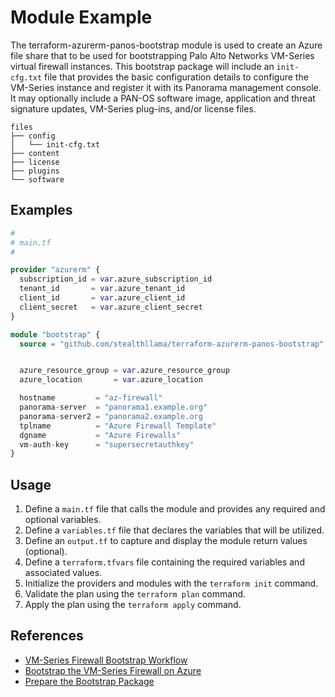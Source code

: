 # Module Example

The terraform-azurerm-panos-bootstrap module is used to create an Azure file share that to be used for bootstrapping Palo Alto Networks VM-Series virtual firewall instances.  This bootstrap package will include an `init-cfg.txt` file that provides the basic configuration details to configure the VM-Series instance and register it with its Panorama management console.  It may optionally include a PAN-OS software image, application and threat signature updates, VM-Series plug-ins, and/or license files.

```
files
├── config
│   └── init-cfg.txt
├── content
├── license
├── plugins
└── software
```

## Examples

```terraform
#
# main.tf
#

provider "azurerm" {
  subscription_id = var.azure_subscription_id
  tenant_id       = var.azure_tenant_id
  client_id       = var.azure_client_id
  client_secret   = var.azure_client_secret
}

module "bootstrap" {
  source = "github.com/stealthllama/terraform-azurerm-panos-bootstrap"


  azure_resource_group = var.azure_resource_group
  azure_location       = var.azure_location

  hostname         = "az-firewall"
  panorama-server  = "panorama1.example.org"
  panorama-server2 = "panorama2.example.org
  tplname          = "Azure Firewall Template"
  dgname           = "Azure Firewalls"
  vm-auth-key      = "supersecretauthkey"
}
```

## Usage
1. Define a `main.tf` file that calls the module and provides any required and optional variables.
2. Define a `variables.tf` file that declares the variables that will be utilized.
3. Define an `output.tf` to capture and display the module return values (optional).
4. Define a `terraform.tfvars` file containing the required variables and associated values.
5. Initialize the providers and modules with the `terraform init` command.
6. Validate the plan using the `terraform plan` command.
7. Apply the plan using the `terraform apply` command. 

## References
* [VM-Series Firewall Bootstrap Workflow](https://docs.paloaltonetworks.com/vm-series/9-1/vm-series-deployment/bootstrap-the-vm-series-firewall/vm-series-firewall-bootstrap-workflow.html#id59fe5979-c29d-42aa-8e72-14a2c12855f6)
* [Bootstrap the VM-Series Firewall on Azure](https://docs.paloaltonetworks.com/vm-series/9-1/vm-series-deployment/bootstrap-the-vm-series-firewall/bootstrap-the-vm-series-firewall-in-azure.html#idd51f75b8-e579-44d6-a809-2fafcfe4b3b6)
* [Prepare the Bootstrap Package](https://docs.paloaltonetworks.com/vm-series/9-1/vm-series-deployment/bootstrap-the-vm-series-firewall/prepare-the-bootstrap-package.html#id5575318c-1de8-497a-960a-1d7417feefa6)